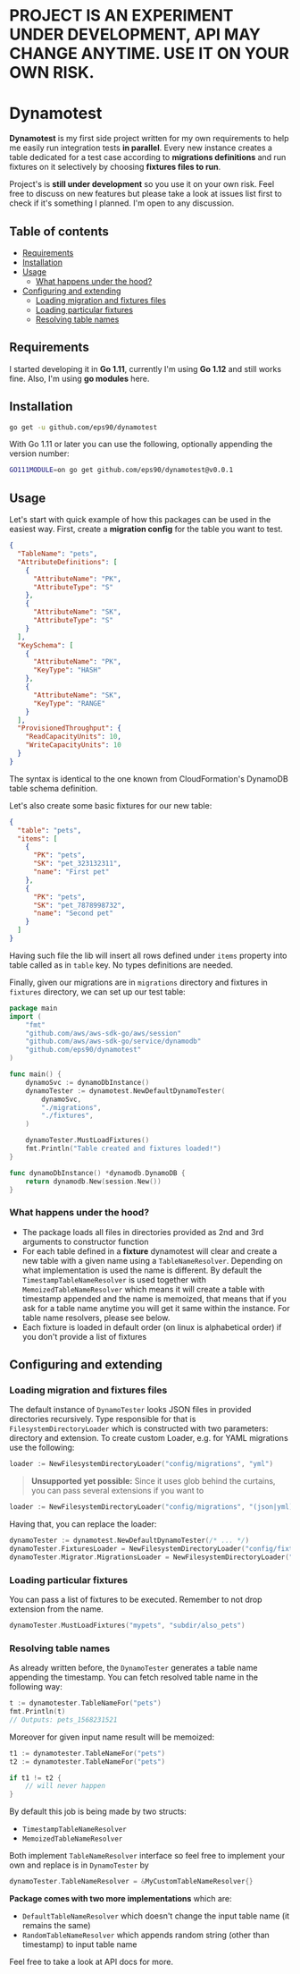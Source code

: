 PROJECT IS AN EXPERIMENT UNDER DEVELOPMENT, API MAY CHANGE ANYTIME. USE IT ON YOUR OWN RISK.
===

# Dynamotest

**Dynamotest** is my first side project written for my own requirements to help me easily run integration tests **in parallel**.
Every new instance creates a table dedicated for a test case according to **migrations definitions** and run fixtures 
on it selectively by choosing **fixtures files to run**. 

Project's is **still under development** so you use it on your own risk. 
Feel free to discuss on new features but please take a look at issues list first to check if it's something I planned.
I'm open to any discussion.   

## Table of contents

* [Requirements](#requirements)
* [Installation](#installation)
* [Usage](#usage)
    * [What happens under the hood?](#what-happens-under-the-hood)
* [Configuring and extending](#configuring-and-extending)
     * [Loading migration and fixtures files](#loading-migration-and-fixtures-files)                                                         
     * [Loading particular fixtures](#loading-particular-fixtures)
     * [Resolving table names](#resolving-table-names)

## Requirements 
I started developing it in **Go 1.11**, currently I'm using **Go 1.12** and still works fine. 
Also, I'm using **go modules** here.

## Installation

```bash
go get -u github.com/eps90/dynamotest
```

With Go 1.11 or later you can use the following, optionally appending the version number:

```bash
GO111MODULE=on go get github.com/eps90/dynamotest@v0.0.1
```

## Usage

Let's start with quick example of how this packages can be used in the easiest way. 
First, create a **migration config** for the table you want to test.
```json
{
  "TableName": "pets",
  "AttributeDefinitions": [
    {
      "AttributeName": "PK",
      "AttributeType": "S"
    },
    {
      "AttributeName": "SK",
      "AttributeType": "S"
    }
  ],
  "KeySchema": [
    {
      "AttributeName": "PK",
      "KeyType": "HASH"
    },
    {
      "AttributeName": "SK",
      "KeyType": "RANGE"
    }
  ],
  "ProvisionedThroughput": {
    "ReadCapacityUnits": 10,
    "WriteCapacityUnits": 10
  }
}
```
The syntax is identical to the one known from CloudFormation's DynamoDB table schema definition.

Let's also create some basic fixtures for our new table:

```json
{
  "table": "pets",
  "items": [
    {
      "PK": "pets",
      "SK": "pet_323132311",
      "name": "First pet"
    },
    {
      "PK": "pets",
      "SK": "pet_7878998732",
      "name": "Second pet"
    }
  ]
}
```

Having such file the lib will insert all rows defined under `items` property into table called as in `table` key. 
No types definitions are needed.

Finally, given our migrations are in `migrations` directory and fixtures in `fixtures` directory, we can set up our test table:

```go
package main
import (
    "fmt"
    "github.com/aws/aws-sdk-go/aws/session"
    "github.com/aws/aws-sdk-go/service/dynamodb"
    "github.com/eps90/dynamotest"
)

func main() {
    dynamoSvc := dynamoDbInstance()
    dynamoTester := dynamotest.NewDefaultDynamoTester(
        dynamoSvc,
        "./migrations",
        "./fixtures",
    )

    dynamoTester.MustLoadFixtures()
    fmt.Println("Table created and fixtures loaded!")
}

func dynamoDbInstance() *dynamodb.DynamoDB {
    return dynamodb.New(session.New())
}
``` 

### What happens under the hood?

* The package loads all files in directories provided as 2nd and 3rd arguments to constructor function
* For each table defined in a **fixture** dynamotest will clear and create a new table with a given name using a `TableNameResolver`. 
Depending on what implementation is used the name is different. By default the `TimestampTableNameResolver` is used together with
`MemoizedTableNameResolver` which means it will create a table with timestamp appended and the name is memoized, that means 
that if you ask for a table name anytime you will get it same within the instance. For table name resolvers, please see below.
* Each fixture is loaded in default order (on linux is alphabetical order) if you don't provide a list of fixtures

## Configuring and extending 

### Loading migration and fixtures files

The default instance of `DynamoTester` looks JSON files in provided directories recursively. 
Type responsible for that is `FilesystemDirectoryLoader` which is constructed with two parameters: directory and extension.
To create custom Loader, e.g. for YAML migrations use the following:
```go
loader := NewFilesystemDirectoryLoader("config/migrations", "yml")
```

> **Unsupported yet possible:** Since it uses glob behind the curtains, you can pass several extensions if you want to
 ```go
loader := NewFilesystemDirectoryLoader("config/migrations", "(json|yml)")
``` 

Having that, you can replace the loader:
```go
dynamoTester := dynamotest.NewDefaultDynamoTester(/* ... */)
dynamoTester.FixturesLoader = NewFilesystemDirectoryLoader("config/fixtures", "yml")
dynamoTester.Migrator.MigrationsLoader = NewFilesystemDirectoryLoader("config/migrations", "yml")
```

### Loading particular fixtures

You can pass a list of fixtures to be executed. Remember to not drop extension from the name.
```go
dynamoTester.MustLoadFixtures("mypets", "subdir/also_pets")
```

### Resolving table names

As already written before, the `DynamoTester` generates a table name appending the timestamp.
You can fetch resolved table name in the following way:

```go
t := dynamotester.TableNameFor("pets")
fmt.Println(t)
// Outputs: pets_1568231521
```

Moreover for given input name result will be memoized:
```go
t1 := dynamotester.TableNameFor("pets")
t2 := dynamotester.TableNameFor("pets")

if t1 != t2 {
    // will never happen
}
```
By default this job is being made by two structs:
* `TimestampTableNameResolver`
* `MemoizedTableNameResolver`

Both implement `TableNameResolver` interface so feel free to implement your own and replace is in `DynamoTester` by
```go
dynamoTester.TableNameResolver = &MyCustomTableNameResolver{}
```

**Package comes with two more implementations** which are:
* `DefaultTableNameResolver` which doesn't change the input table name (it remains the same)
* `RandomTableNameResolver` which appends random string (other than timestamp) to input table name

Feel free to take a look at API docs for more.
